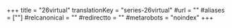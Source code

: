 +++
title = "26virtual"
translationKey = "series-26virtual"
#url = ""
#aliases = [""]
#relcanonical = ""
#redirectto = ""
#metarobots = "noindex"
+++
